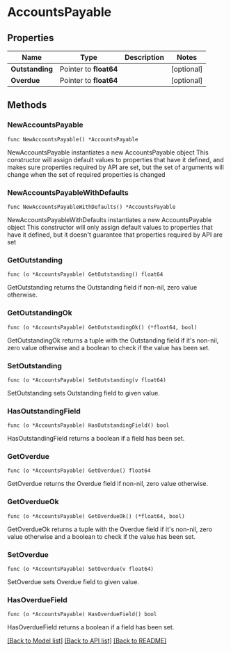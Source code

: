 # AccountsPayable

## Properties

Name | Type | Description | Notes
------------ | ------------- | ------------- | -------------
**Outstanding** | Pointer to **float64** |  | [optional] 
**Overdue** | Pointer to **float64** |  | [optional] 

## Methods

### NewAccountsPayable

`func NewAccountsPayable() *AccountsPayable`

NewAccountsPayable instantiates a new AccountsPayable object
This constructor will assign default values to properties that have it defined,
and makes sure properties required by API are set, but the set of arguments
will change when the set of required properties is changed

### NewAccountsPayableWithDefaults

`func NewAccountsPayableWithDefaults() *AccountsPayable`

NewAccountsPayableWithDefaults instantiates a new AccountsPayable object
This constructor will only assign default values to properties that have it defined,
but it doesn't guarantee that properties required by API are set

### GetOutstanding

`func (o *AccountsPayable) GetOutstanding() float64`

GetOutstanding returns the Outstanding field if non-nil, zero value otherwise.

### GetOutstandingOk

`func (o *AccountsPayable) GetOutstandingOk() (*float64, bool)`

GetOutstandingOk returns a tuple with the Outstanding field if it's non-nil, zero value otherwise
and a boolean to check if the value has been set.

### SetOutstanding

`func (o *AccountsPayable) SetOutstanding(v float64)`

SetOutstanding sets Outstanding field to given value.

### HasOutstandingField

`func (o *AccountsPayable) HasOutstandingField() bool`

HasOutstandingField returns a boolean if a field has been set.

### GetOverdue

`func (o *AccountsPayable) GetOverdue() float64`

GetOverdue returns the Overdue field if non-nil, zero value otherwise.

### GetOverdueOk

`func (o *AccountsPayable) GetOverdueOk() (*float64, bool)`

GetOverdueOk returns a tuple with the Overdue field if it's non-nil, zero value otherwise
and a boolean to check if the value has been set.

### SetOverdue

`func (o *AccountsPayable) SetOverdue(v float64)`

SetOverdue sets Overdue field to given value.

### HasOverdueField

`func (o *AccountsPayable) HasOverdueField() bool`

HasOverdueField returns a boolean if a field has been set.


[[Back to Model list]](../README.md#documentation-for-models) [[Back to API list]](../README.md#documentation-for-api-endpoints) [[Back to README]](../README.md)


